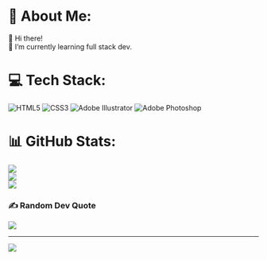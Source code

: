 # 💫 About Me:
👋 Hi there!<br>🌱 I’m currently learning full stack dev.


# 💻 Tech Stack:
![HTML5](https://img.shields.io/badge/html5-%23E34F26.svg?style=for-the-badge&logo=html5&logoColor=white) ![CSS3](https://img.shields.io/badge/css3-%231572B6.svg?style=for-the-badge&logo=css3&logoColor=white) ![Adobe Illustrator](https://img.shields.io/badge/adobeillustrator-%23FF9A00.svg?style=for-the-badge&logo=adobeillustrator&logoColor=white) ![Adobe Photoshop](https://img.shields.io/badge/adobephotoshop-%2331A8FF.svg?style=for-the-badge&logo=adobephotoshop&logoColor=white)
# 📊 GitHub Stats:
![](https://github-readme-stats.vercel.app/api?username=feecoutinho&theme=tokyonight&hide_border=false&include_all_commits=false&count_private=false)<br/>
![](https://github-readme-streak-stats.herokuapp.com/?user=feecoutinho&theme=tokyonight&hide_border=false)<br/>
![](https://github-readme-stats.vercel.app/api/top-langs/?username=feecoutinho&theme=tokyonight&hide_border=false&include_all_commits=false&count_private=false&layout=compact)

### ✍️ Random Dev Quote
![](https://quotes-github-readme.vercel.app/api?type=horizontal&theme=radical)

---
[![](https://visitcount.itsvg.in/api?id=feecoutinho&icon=0&color=0)](https://visitcount.itsvg.in)

<!-- Proudly created with GPRM ( https://gprm.itsvg.in ) -->
